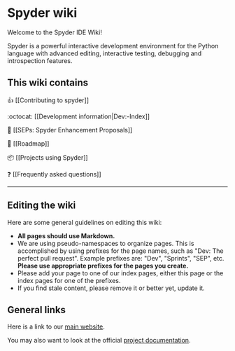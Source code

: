 # Spyder wiki

Welcome to the Spyder IDE Wiki!

Spyder is a powerful interactive development environment for the Python language with advanced editing, interactive testing, debugging and introspection features.

This wiki contains
------------------

  :thumbsup: [[Contributing to spyder]]

:octocat: [[Development information|Dev:-Index]]

:ledger: [[SEPs: Spyder Enhancement Proposals]]

:crystal_ball:  [[Roadmap]]

:package: [[Projects using Spyder]]

:question: [[Frequently asked questions]]

------

## Editing the wiki

Here are some general guidelines on editing this wiki:

* **All pages should use Markdown.**
* We are using pseudo-namespaces to organize pages.  This is accomplished by using prefixes for the page names, such as "Dev: The perfect pull request". Example prefixes are: "Dev", "Sprints", "SEP", etc. **Please use appropriate prefixes for the pages you create.**
* Please add your page to one of our index pages, either this page or the index pages for one of the prefixes.
* If you find stale content, please remove it or better yet, update it.

## General links

Here is a link to our [main website](http://spyder-ide.org).

You may also want to look at the official [project documentation](https://pythonhosted.org/spyder/).